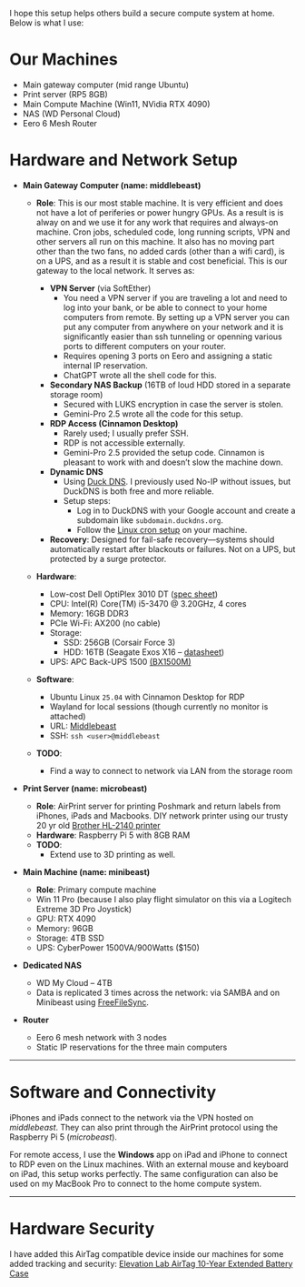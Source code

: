 I hope this setup helps others build a secure compute system at home. Below is what I use:

# Our Machines 

* Main gateway computer (mid range Ubuntu)
* Print server (RP5 8GB)
* Main Compute Machine (Win11, NVidia RTX 4090)
* NAS (WD Personal Cloud)
* Eero 6 Mesh Router

# Hardware and Network Setup  

* **Main Gateway Computer (name: middlebeast)**  
  * **Role**: This is our most stable machine. It is very efficient and does not have a lot of periferies or power hungry GPUs. As a result is is alway on and we use it for any work that requires and always-on machine. Cron jobs, scheduled code, long running scripts, VPN and other servers all run on this machine. It also has no moving part other than the two fans, no added cards (other than a wifi card), is on a UPS, and as a result it is stable and cost beneficial. This is our gateway to the local network. It serves as:  
    * **VPN Server** (via SoftEther)  
      * You need a VPN server if you are traveling a lot and need to log into your bank, or be able to connect to your home computers from remote. By setting up a VPN server you can put any computer from anywhere on your network and it is significantly easier than ssh tunneling or openning various ports to different computers on your router.
      * Requires opening 3 ports on Eero and assigning a static internal IP reservation.  
      * ChatGPT wrote all the shell code for this.  
    * **Secondary NAS Backup** (16TB of loud HDD stored in a separate storage room)  
      * Secured with LUKS encryption in case the server is stolen.  
      * Gemini-Pro 2.5 wrote all the code for this setup.  
    * **RDP Access (Cinnamon Desktop)**  
      * Rarely used; I usually prefer SSH.  
      * RDP is not accessible externally.  
      * Gemini-Pro 2.5 provided the setup code. Cinnamon is pleasant to work with and doesn’t slow the machine down.  
    * **Dynamic DNS**  
      * Using [Duck DNS](https://www.duckdns.org/). I previously used No-IP without issues, but DuckDNS is both free and more reliable.  
      * Setup steps:  
        * Log in to DuckDNS with your Google account and create a subdomain like `subdomain.duckdns.org`.  
        * Follow the [Linux cron setup](https://www.duckdns.org/install.jsp) on your machine.  
    * **Recovery**: Designed for fail-safe recovery—systems should automatically restart after blackouts or failures. Not on a UPS, but protected by a surge protector.  

  * **Hardware**:  
    * Low-cost Dell OptiPlex 3010 DT ([spec sheet](https://i.dell.com/sites/doccontent/business/smb/merchandizing/en/Documents/Dell_OptiPlex_3010_spec_sheet.pdf))  
    * CPU: Intel(R) Core(TM) i5-3470 @ 3.20GHz, 4 cores  
    * Memory: 16GB DDR3  
    * PCIe Wi-Fi: AX200 (no cable)  
    * Storage:  
      * SSD: 256GB (Corsair Force 3)  
      * HDD: 16TB (Seagate Exos X16 – [datasheet](https://www.seagate.com/www-content/datasheets/pdfs/exos-x16-DS2011-1-1904US-en_US.pdf))
    * UPS: APC Back-UPS 1500 [(BX1500M)](https://a.co/d/29o6LDk) 

  * **Software**:  
    * Ubuntu Linux `25.04` with Cinnamon Desktop for RDP  
    * Wayland for local sessions (though currently no monitor is attached)  
    * URL: [Middlebeast](https://middlebeast:9090/)  
    * SSH: `ssh <user>@middlebeast`  

  * **TODO**:
     * Find a way to connect to network via LAN from the storage room 

* **Print Server (name: microbeast)**  
  * **Role**: AirPrint server for printing Poshmark and return labels from iPhones, iPads and Macbooks. DIY network printer using our trusty 20 yr old [Brother HL-2140 printer](https://www.brother-usa.com/support/hl2140?srsltid=AfmBOoqT2ne5oCNBh3xnCc-1-QiDEZYhCig6hE3KFE9fOwboNLwDJZKb)   
  * **Hardware**: Raspberry Pi 5 with 8GB RAM  
  * **TODO**:
      * Extend use to 3D printing as well.  

* **Main Machine (name: minibeast)**  
  * **Role**: Primary compute machine
  * Win 11 Pro (because I also play flight simulator on this via a Logitech Extreme 3D Pro Joystick)
  * GPU: RTX 4090  
  * Memory: 96GB  
  * Storage: 4TB SSD
  * UPS: CyberPower 1500VA/900Watts ($150) 

* **Dedicated NAS**  
  * WD My Cloud – 4TB  
  * Data is replicated 3 times across the network: via SAMBA and on Minibeast using [FreeFileSync](https://freefilesync.org/).  

* **Router**  
  * Eero 6 mesh network with 3 nodes  
  * Static IP reservations for the three main computers  

---

# Software and Connectivity  

iPhones and iPads connect to the network via the VPN hosted on *middlebeast*. They can also print through the AirPrint protocol using the Raspberry Pi 5 (*microbeast*).  

For remote access, I use the **Windows** app on iPad and iPhone to connect to RDP even on the Linux machines. With an external mouse and keyboard on iPad, this setup works perfectly. The same configuration can also be used on my MacBook Pro to connect to the home compute system.  

---

# Hardware Security

I have added this AirTag compatible device inside our machines for some added tracking and security: [Elevation Lab AirTag 10-Year Extended Battery Case](https://a.co/d/hrcHcsh)

